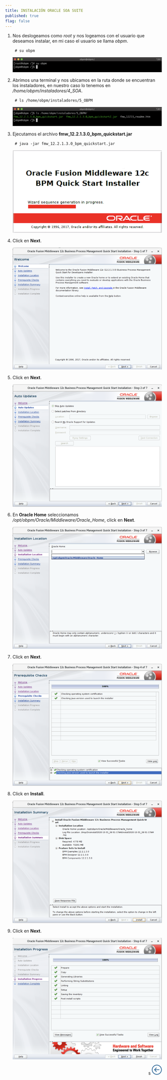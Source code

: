 ```yaml
---
title: INSTALACIÓN ORACLE SOA SUITE
published: true
flag: false 
---
```


1. Nos deslogeamos como *root* y nos logeamos con el usuario que deseamos instalar, en mi caso el usuario se llama *obpm*.

        # su obpm

    ![obpm_1](../assets/obpm/centos/obpm/obpm_1.png)

2. Abrimos una terminal y nos ubicamos en la ruta donde se encuentran los instaladores, en nuestro caso lo tenemos en */home/obpm/instaladores/4_SOA*.

        # ls /home/obpm/instaladores/5_OBPM

    ![obpm_2](../assets/obpm/centos/obpm/obpm_2.png)

3. Ejecutamos el archivo **fmw_12.2.1.3.0_bpm_quickstart.jar**

        # java -jar fmw_12.2.1.3.0_bpm_quickstart.jar

    ![obpm_3](../assets/obpm/centos/obpm/obpm_3.png)

4. Click en **Next**.

    ![obpm_4](../assets/obpm/centos/obpm/obpm_4.png)

5. Click en **Next**.

    ![obpm_5](../assets/obpm/centos/obpm/obpm_5.png)

6. En **Oracle Home** seleccionamos */opt/obpm/Oracle/Middleware/Oracle_Home*, click en **Next**.

    ![obpm_6](../assets/obpm/centos/obpm/obpm_6.png)

7. Click en **Next**.

    ![obpm_7](../assets/obpm/centos/obpm/obpm_7.png)

8. Click en **Install**.

    ![obpm_8](../assets/obpm/centos/obpm/obpm_8.png)

9. Click en **Next**.

    ![obpm_9](../assets/obpm/centos/obpm/obpm_9.png)

<div align="right">s
    <a href="obpm-centos-install">
        <img src="../assets/icons/boton-back.png" title="Instalación OBPM Centos"  />
    </a>
</div>